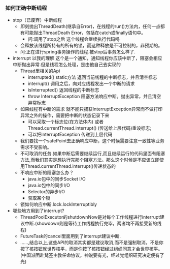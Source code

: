 ### 如何正确中断线程
* stop（已废弃）中断线程
    * 即刻抛出ThreadDeath(继承自Error)，在线程的run()方法内，任何一点都有可能抛出ThreadDeath Error，包括在catch或finally语句中。
        * 问:调用了stop之后 这个线程会继续执行代码吗
    * 会释放该线程所持有的所有的锁，而这种释放是不可控制的，非预期的。
    * 问:正在进行spring事务操作的线程.被stop后事务怎么样了.
* interrupt 以我的理解 这个是一个通知，通知线程你应该中断了，阻塞会相应中断抛出异常.但是线程怎么处理，是由他自己去实现的
    * Thread里相关的Api
        * interrupted() static方法 返回当前线程的中断标志，并且清空标志 
        * interrupt()  调用之后，向对应线程发出一个中断的请求
        * isInterrupted() 返回线程的中断标志
        * throw InterruptException 阻塞方法响应中断。抛出异常，并且清空异常标志
    * 如果线程有中断的需求 就不能只捕获InterruptException异常而不做打印异常之外的操作，需要把中断的状态记录下来
        * 可以采取一个标志位(在方法体内)  或者  Thread.currentThread.interrupt() (传送给上层代码)重设标志;
        * 可以把InterruptException 传递到上层代码
    * 我们要找一个safePoint去正确响应中断，这个时候需要注意一致性等业务需求不受影响。
    * 不可取消的任务.如果中断后需要继续运行,而且继续运行的代码里面有阻塞方法,而我们其实是想执行完那个阻塞方法。那么这个时候是不应该立即使用Thread.currentThread.interrupt()传递状态的
    * 不响应中断的阻塞怎么办？
        * java.io包中的同步Socket I/O
        * java.io包中的同步I/O
        * Selector的异步I/O
        * 获取某个锁
    * 锁如何响应中断.lock.lockInterruptibly
* 哪些地方用到了interrupt? 
    * ThreadPoolExecutor的shutdownNow是对每个工作线程进行interrupt建议中断.(showdown则是等待工作线程执行完毕，两者均不再接受新的线程)
    * FutureTask的cancel里面用到了interrupt建议中断.
    * ......,结合以上,这些API的取消其实都是建议取消,而不是强制取消。不是你按了核按钮就世界核平，而是你按了核按钮经过组织同意才会世界核平。(中国派团赴梵签主教任命协议。神说要有光，经过党组织研究决定便有了光)

